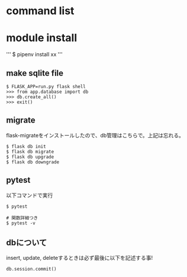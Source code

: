 # command list

# module install
'''
$ pipenv install xx
'''

## make sqlite file
```
$ FLASK_APP=run.py flask shell
>>> from app.database import db
>>> db.create_all()
>>> exit()
```

## migrate
flask-migrateをインストールしたので、db管理はこちらで。上記は忘れる。
```
$ flask db init
$ flask db migrate
$ flask db upgrade
$ flask db downgrade
```

## pytest
以下コマンドで実行
```
$ pytest

# 関数詳細つき
$ pytest -v
```

## dbについて
insert, update, deleteするときは必ず最後に以下を記述する事!
```
db.session.commit()
```
